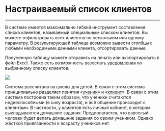 # Настраиваемый список клиентов

****

В системе имеется максимально гибкий инструмент составления списка клиентов, называемый специальным списком клиентов. Вы можете отфильтровать всех клиентов по нескольким или одному параметру. В результирующей таблице возможно вывести столбцы с любыми необходимыми данными клиента, отсортировать данные.

Полученную таблицу можете отправить на печать или экспортировать в файл Excel. Также есть возможность разослать[ уведомления](../uvedomleniya.md) по выбранному списку клиентов.

![](<../.gitbook/assets/Screenshot\_152 (1).png>)

Система рассчитана на школы для детей. В связи с этим система принципиально разделяет понятия «[ученик](../ucheniki.md)» и «[клиент](./)». В связи с этим система построена таким образом, что ученики считаются недееспособными (в силу возраста), и всё общение происходит с клиентами. В частности, у клиентов есть личный кабинет, в котором выкладываются домашние задания. Предполагается, что взрослый человек будет делать домашние задания со своим учеником. Однако жёсткой привязанности к возрасту учеников нет.&#x20;
